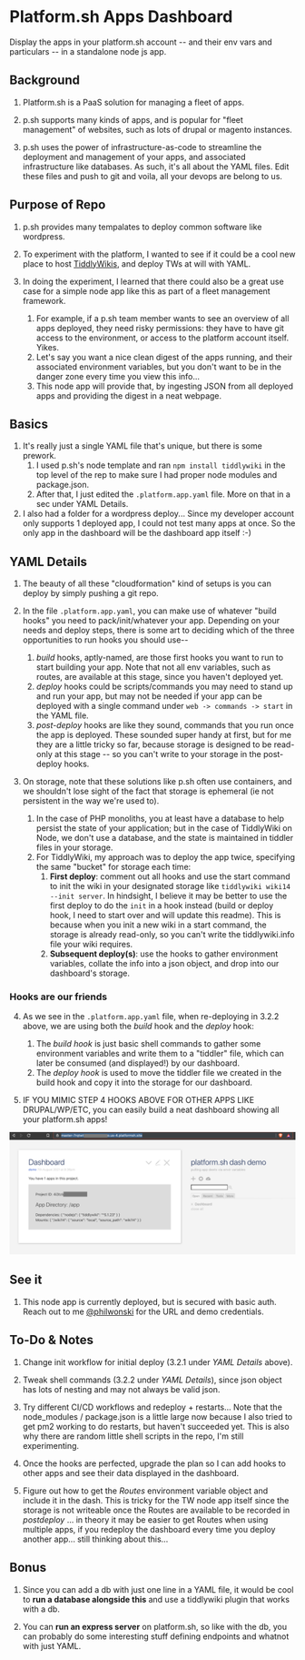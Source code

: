 # Platform.sh Apps Dashboard

Display the apps in your platform.sh account -- and their env vars and particulars -- in a standalone node js app. 

## Background

1. Platform.sh is a PaaS solution for managing a fleet of apps.

2. p.sh supports many kinds of apps, and is popular for "fleet management" of websites, such as lots of drupal or magento instances. 

3. p.sh uses the power of infrastructure-as-code to streamline the deployment and management of your apps, and associated infrastructure like databases. As such, it's all about the YAML files. Edit these files and push to git and voila, all your devops are belong to us. 

## Purpose of Repo

1. p.sh provides many tempalates to deploy common software like wordpress.

2. To experiment with the platform, I wanted to see if it could be a cool new place to host [TiddlyWikis](https://tiddlywiki.com), and deploy TWs at will with YAML. 

3. In doing the experiment, I learned that there could also be a great use case for a simple node app like this as part of a fleet management framework. 
    1. For example, if a p.sh team member wants to see an overview of all apps deployed, they need risky permissions: they have to have git access to the environment, or access to the platform account itself. Yikes. 
    2. Let's say you want a nice clean digest of the apps running, and their associated environment variables, but you don't want to be in the danger zone every time you view this info... 
    3. This node app will provide that, by ingesting JSON from all deployed apps and providing the digest in a neat webpage. 

## Basics

1. It's really just a single YAML file that's unique, but there is some prework. 
    1. I used p.sh's node template and ran `npm install tiddlywiki` in the top level of the rep to make sure I had proper node modules and package.json. 
    2. After that, I just edited the `.platform.app.yaml` file. More on that in a sec under YAML Details. 
2. I also had a folder for a wordpress deploy... Since my developer account only supports 1 deployed app, I could not test many apps at once. So the only app in the dashboard will be the dashboard app itself :-)

## YAML Details

1. The beauty of all these "cloudformation" kind of setups is you can deploy by simply pushing a git repo. 

2. In the file `.platform.app.yaml`, you can make use of whatever "build hooks" you need to pack/init/whatever your app. Depending on your needs and deploy steps, there is some art to deciding which of the three opportunities to run hooks you should use--
    1. *build* hooks, aptly-named, are those first hooks you want to run to start building your app. Note that not all env variables, such as routes, are available at this stage, since you haven't deployed yet. 
    2. *deploy* hooks could be scripts/commands you may need to stand up and run your app, but may not be needed if your app can be deployed with a single command under `web -> commands -> start` in the YAML file.
    3. *post-deploy* hooks are like they sound, commands that you run once the app is deployed. These sounded super handy at first, but for me they are a little tricky so far, because storage is designed to be read-only at this stage -- so you can't write to your storage in the post-deploy hooks. 

3. On storage, note that these solutions like p.sh often use containers, and we shouldn't lose sight of the fact that storage is ephemeral (ie not persistent in the way we're used to). 
    1. In the case of PHP monoliths, you at least have a database to help persist the state of your application; but in the case of TiddlyWiki on Node, we don't use a database, and the state is maintained in tiddler files in your storage. 
    2. For TiddlyWiki, my approach was to deploy the app twice, specifying the same "bucket" for storage each time:
        1. **First deploy**: comment out all hooks and use the start command to init the wiki in your designated storage like `tiddlywiki wiki14 --init server`. In hindsight, I believe it may be better to use the first deploy to do the `init` in a hook instead (build or deploy hook, I need to start over and will update this readme). This is because when you init a new wiki in a start command, the storage is already read-only, so you can't write the tiddlywiki.info file your wiki requires.  
        2. **Subsequent deploy(s)**: use the hooks to gather environment variables, collate the info into a json object, and drop into our dashboard's storage. 


### Hooks are our friends 

4. As we see in the `.platform.app.yaml` file, when re-deploying in 3.2.2 above, we are using both the *build* hook and the *deploy* hook:
    1. The _build hook_ is just basic shell commands to gather some environment variables and write them to a "tiddler" file, which can later be consumed (and displayed!) by our dashboard. 
    2. The _deploy hook_ is used to move the tiddler file we created in the build hook and copy it into the storage for our dashboard. 

5. IF YOU MIMIC STEP 4 HOOKS ABOVE FOR OTHER APPS LIKE DRUPAL/WP/ETC, you can easily build a neat dashboard showing all your platform.sh apps! 

![Dashboard screenshot](platform_dot_sh_custom_app_dashboard.png)

## See it 

1. This node app is currently deployed, but is secured with basic auth. Reach out to me [@philwonski](https://twitter.com/philwonski) for the URL and demo credentials. 

## To-Do & Notes 

1. Change init workflow for initial deploy (3.2.1 under _YAML Details_ above).

2. Tweak shell commands (3.2.2 under _YAML Details_), since json object has lots of nesting and may not always be valid json. 

3. Try different CI/CD workflows and redeploy + restarts... Note that the node_modules / package.json is a little large now because I also tried to get pm2 working to do restarts, but haven't succeeded yet. This is also why there are random little shell scripts in the repo, I'm still experimenting. 

4. Once the hooks are perfected, upgrade the plan so I can add hooks to other apps and see their data displayed in the dashboard. 

5. Figure out how to get the *Routes* environment variable object and include it in the dash. This is tricky for the TW node app itself since the storage is not writeable once the Routes are available to be recorded in _postdeploy_ ... in theory it may be easier to get Routes when using multiple apps, if you redeploy the dashboard every time you deploy another app... still thinking about this... 

## Bonus

1. Since you can add a db with just one line in a YAML file, it would be cool to **run a database alongside this** and use a tiddlywiki plugin that works with a db. 

2. You can **run an express server** on platform.sh, so like with the db, you can probably do some interesting stuff defining endpoints and whatnot with just YAML. 